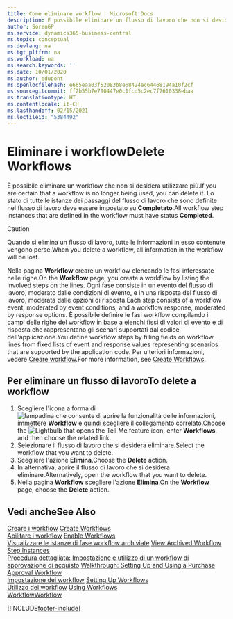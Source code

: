 ```yaml
---
title: Come eliminare workflow | Microsoft Docs
description: È possibile eliminare un flusso di lavoro che non si desidera utilizzare più. Lo stato di tutte le istanze dei passaggi del flusso di lavoro che sono definite nel flusso di lavoro deve essere impostato su **Completato**.
author: SorenGP
ms.service: dynamics365-business-central
ms.topic: conceptual
ms.devlang: na
ms.tgt_pltfrm: na
ms.workload: na
ms.search.keywords: ''
ms.date: 10/01/2020
ms.author: edupont
ms.openlocfilehash: e665eaa03f52083b8e68424ec64468194a10f2cf
ms.sourcegitcommit: ff2b55b7e790447e0c1fcd5c2ec7f7610338ebaa
ms.translationtype: HT
ms.contentlocale: it-CH
ms.lasthandoff: 02/15/2021
ms.locfileid: "5384492"
---
```

# <a name="delete-workflows"></a><span data-ttu-id="bab85-104">Eliminare i workflow</span><span class="sxs-lookup"><span data-stu-id="bab85-104">Delete Workflows</span></span>
<span data-ttu-id="bab85-105">È possibile eliminare un workflow che non si desidera utilizzare più.</span><span class="sxs-lookup"><span data-stu-id="bab85-105">If you are certain that a workflow is no longer being used, you can delete it.</span></span> <span data-ttu-id="bab85-106">Lo stato di tutte le istanze dei passaggi del flusso di lavoro che sono definite nel flusso di lavoro deve essere impostato su **Completato**.</span><span class="sxs-lookup"><span data-stu-id="bab85-106">All workflow step instances that are defined in the workflow must have status **Completed**.</span></span>  

> [!CAUTION]  
>  <span data-ttu-id="bab85-107">Quando si elimina un flusso di lavoro, tutte le informazioni in esso contenute vengono perse.</span><span class="sxs-lookup"><span data-stu-id="bab85-107">When you delete a workflow, all information in the workflow will be lost.</span></span>  

 <span data-ttu-id="bab85-108">Nella pagina **Workflow** creare un workflow elencando le fasi interessate nelle righe.</span><span class="sxs-lookup"><span data-stu-id="bab85-108">On the **Workflow** page, you create a workflow by listing the involved steps on the lines.</span></span> <span data-ttu-id="bab85-109">Ogni fase consiste in un evento del flusso di lavoro, moderato dalle condizioni di evento, e in una risposta del flusso di lavoro, moderata dalle opzioni di risposta.</span><span class="sxs-lookup"><span data-stu-id="bab85-109">Each step consists of a workflow event, moderated by event conditions, and a workflow response, moderated by response options.</span></span> <span data-ttu-id="bab85-110">È possibile definire le fasi workflow compilando i campi delle righe del workflow in base a elenchi fissi di valori di evento e di risposta che rappresentano gli scenari supportati dal codice dell'applicazione.</span><span class="sxs-lookup"><span data-stu-id="bab85-110">You define workflow steps by filling fields on workflow lines from fixed lists of event and response values representing scenarios that are supported by the application code.</span></span> <span data-ttu-id="bab85-111">Per ulteriori informazioni, vedere [Creare workflow](across-how-to-create-workflows.md).</span><span class="sxs-lookup"><span data-stu-id="bab85-111">For more information, see [Create Workflows](across-how-to-create-workflows.md).</span></span>  

## <a name="to-delete-a-workflow"></a><span data-ttu-id="bab85-112">Per eliminare un flusso di lavoro</span><span class="sxs-lookup"><span data-stu-id="bab85-112">To delete a workflow</span></span>  
1.  <span data-ttu-id="bab85-113">Scegliere l'icona a forma di ![lampadina che consente di aprire la funzionalità delle informazioni](media/ui-search/search_small.png "Informazioni sull'operazione che si desidera eseguire"), immettere **Workflow** e quindi scegliere il collegamento correlato.</span><span class="sxs-lookup"><span data-stu-id="bab85-113">Choose the ![Lightbulb that opens the Tell Me feature](media/ui-search/search_small.png "Tell me what you want to do") icon, enter **Workflows**, and then choose the related link.</span></span>  
2.  <span data-ttu-id="bab85-114">Selezionare il flusso di lavoro che si desidera eliminare.</span><span class="sxs-lookup"><span data-stu-id="bab85-114">Select the workflow that you want to delete.</span></span>  
3.  <span data-ttu-id="bab85-115">Scegliere l'azione **Elimina**.</span><span class="sxs-lookup"><span data-stu-id="bab85-115">Choose the **Delete** action.</span></span>  
4.  <span data-ttu-id="bab85-116">In alternativa, aprire il flusso di lavoro che si desidera eliminare.</span><span class="sxs-lookup"><span data-stu-id="bab85-116">Alternatively, open the workflow that you want to delete.</span></span>  
5.  <span data-ttu-id="bab85-117">Nella pagina **Workflow** scegliere l'azione **Elimina**.</span><span class="sxs-lookup"><span data-stu-id="bab85-117">On the **Workflow** page, choose the **Delete** action.</span></span>  

## <a name="see-also"></a><span data-ttu-id="bab85-118">Vedi anche</span><span class="sxs-lookup"><span data-stu-id="bab85-118">See Also</span></span>  
 <span data-ttu-id="bab85-119">[Creare i workflow](across-how-to-create-workflows.md) </span><span class="sxs-lookup"><span data-stu-id="bab85-119">[Create Workflows](across-how-to-create-workflows.md) </span></span>  
 <span data-ttu-id="bab85-120">[Abilitare i workflow](across-how-to-enable-workflows.md) </span><span class="sxs-lookup"><span data-stu-id="bab85-120">[Enable Workflows](across-how-to-enable-workflows.md) </span></span>  
 <span data-ttu-id="bab85-121">[Visualizzare le istanze di fase workflow archiviate](across-how-to-view-archived-workflow-step-instances.md) </span><span class="sxs-lookup"><span data-stu-id="bab85-121">[View Archived Workflow Step Instances](across-how-to-view-archived-workflow-step-instances.md) </span></span>  
 <span data-ttu-id="bab85-122">[Procedura dettagliata: Impostazione e utilizzo di un workflow di approvazione di acquisto](walkthrough-setting-up-and-using-a-purchase-approval-workflow.md) </span><span class="sxs-lookup"><span data-stu-id="bab85-122">[Walkthrough: Setting Up and Using a Purchase Approval Workflow](walkthrough-setting-up-and-using-a-purchase-approval-workflow.md) </span></span>  
 <span data-ttu-id="bab85-123">[Impostazione dei workflow](across-set-up-workflows.md) </span><span class="sxs-lookup"><span data-stu-id="bab85-123">[Setting Up Workflows](across-set-up-workflows.md) </span></span>  
 <span data-ttu-id="bab85-124">[Utilizzo dei workflow](across-use-workflows.md) </span><span class="sxs-lookup"><span data-stu-id="bab85-124">[Using Workflows](across-use-workflows.md) </span></span>  
 [<span data-ttu-id="bab85-125">Workflow</span><span class="sxs-lookup"><span data-stu-id="bab85-125">Workflow</span></span>](across-workflow.md)   


[!INCLUDE[footer-include](includes/footer-banner.md)]